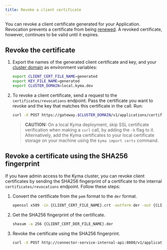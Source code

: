 ```yaml
---
title: Revoke a client certificate
---
```


You can revoke a client certificate generated for your Application. Revocation prevents a certificate from being [renewed](ac-06-renew-client-cert.md). A revoked certificate, however, continues to be valid until it expires. 

## Revoke the certificate

1. Export the names of the generated client certificate and key, and your [cluster domain](../../02-get-started/01-quick-install.md#export-your-cluster-domain) as environment variables:

   ```bash
   export CLIENT_CERT_FILE_NAME=generated
   export KEY_FILE_NAME=generated
   export CLUSTER_DOMAIN=local.kyma.dev
   ```

2. To revoke a client certificate, send a request to the `certificates/revocations` endpoint. Pass the certificate you want to revoke and the key that matches this certificate in the call. Run:
    
   ```bash
   curl -X POST https://gateway.$CLUSTER_DOMAIN/v1/applications/certificates/revocations --cert $CLIENT_CERT_FILE_NAME.crt --key $KEY_FILE_NAME.key 
   ```

   > **CAUTION:** On a local Kyma deployment, skip SSL certificate verification when making a `curl` call, by adding the `-k` flag to it. Alternatively, add the Kyma certificates to your local certificate storage on your machine using the `kyma import certs` command.

## Revoke a certificate using the SHA256 fingerprint

If you have admin access to the Kyma cluster, you can revoke client certificates by sending the SHA256 fingerprint of a certificate to the internal `certificates/revocations` endpoint. Follow these steps: 

1. Convert the certificate from the `pem` format to the `der` format.

    ```bash
    openssl x509 -in {CLIENT_CERT_FILE_NAME}.crt -outform der -out {CLIENT_CERT_DER_FILE_NAME}.der
    ```
   
2. Get the SHA256 fingerprint of the certificate.

    ```bash
    shasum -a 256 {CLIENT_CERT_DER_FILE_NAME}.der
    ```
   
3. Revoke the certificate using the SHA256 fingerprint.

    ```bash
    curl -X POST http://connector-service-internal-api:8080/v1/applications/certificates/revocations -d '{hash: {SHA256_FINGERPRINT_OF_CERT_TO_REVOKE_}}'
    ```